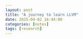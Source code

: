```yaml
---
layout: post
title: "A journey to learn LLVM"
date: 2025-04-02 16:44:00
categories: [notes]
tags: [research]
---
```


